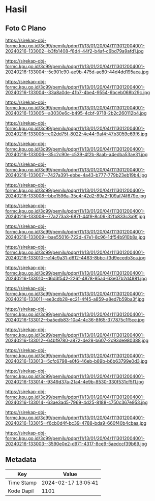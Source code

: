 # Hasil

## Foto C Plano

https://sirekap-obj-formc.kpu.go.id/3c99/pemilu/pdpr/11/13/01/20/04/1113012004001-20240216-133002--b3fb1408-f8d4-44f2-b4af-c6bd79a9afd1.jpg

https://sirekap-obj-formc.kpu.go.id/3c99/pemilu/pdpr/11/13/01/20/04/1113012004001-20240216-133004--5c901c90-ae9b-475d-ae80-44d4dd195aca.jpg

https://sirekap-obj-formc.kpu.go.id/3c99/pemilu/pdpr/11/13/01/20/04/1113012004001-20240216-133004--33a8a0de-41b7-4be4-9554-6bceb068b29c.jpg

https://sirekap-obj-formc.kpu.go.id/3c99/pemilu/pdpr/11/13/01/20/04/1113012004001-20240216-133005--a3030e6c-b495-4cbf-9718-2b2c260112b4.jpg

https://sirekap-obj-formc.kpu.go.id/3c99/pemilu/pdpr/11/13/01/20/04/1113012004001-20240216-133005--c02dd75f-8022-4e44-9af4-47b3059c69f6.jpg

https://sirekap-obj-formc.kpu.go.id/3c99/pemilu/pdpr/11/13/01/20/04/1113012004001-20240216-133006--35c2c90e-c539-4f2b-8aab-a4edba53ae31.jpg

https://sirekap-obj-formc.kpu.go.id/3c99/pemilu/pdpr/11/13/01/20/04/1113012004001-20240216-133007--7427a391-ebbe-4a43-b777-779b23eb19b4.jpg

https://sirekap-obj-formc.kpu.go.id/3c99/pemilu/pdpr/11/13/01/20/04/1113012004001-20240216-133008--bbe1596a-35c4-42d2-89a2-109af74f679e.jpg

https://sirekap-obj-formc.kpu.go.id/3c99/pemilu/pdpr/11/13/01/20/04/1113012004001-20240216-133008--77a273a3-687f-44f9-8c06-32fb833c3a9f.jpg

https://sirekap-obj-formc.kpu.go.id/3c99/pemilu/pdpr/11/13/01/20/04/1113012004001-20240216-133009--bae55016-722d-47e1-8c96-1df54b910b8a.jpg

https://sirekap-obj-formc.kpu.go.id/3c99/pemilu/pdpr/11/13/01/20/04/1113012004001-20240216-133010--e14c9a31-d612-4463-8bbc-f3d9ecedb3ca.jpg

https://sirekap-obj-formc.kpu.go.id/3c99/pemilu/pdpr/11/13/01/20/04/1113012004001-20240216-133010--d6d3f542-226f-4878-95ad-63e07b2d4981.jpg

https://sirekap-obj-formc.kpu.go.id/3c99/pemilu/pdpr/11/13/01/20/04/1113012004001-20240216-133011--ee3cdb28-ec21-4f45-a859-a8ed7b59ba3f.jpg

https://sirekap-obj-formc.kpu.go.id/3c99/pemilu/pdpr/11/13/01/20/04/1113012004001-20240216-133012--ba5edb83-10a4-4c36-8f65-377875c1f5ce.jpg

https://sirekap-obj-formc.kpu.go.id/3c99/pemilu/pdpr/11/13/01/20/04/1113012004001-20240216-133012--64bf9780-a872-4e28-b607-2c93de980388.jpg

https://sirekap-obj-formc.kpu.go.id/3c99/pemilu/pdpr/11/13/01/20/04/1113012004001-20240216-133013--5cfc6798-e0f6-46eb-b89b-b6b63799e0d3.jpg

https://sirekap-obj-formc.kpu.go.id/3c99/pemilu/pdpr/11/13/01/20/04/1113012004001-20240216-133014--9349d37a-21a4-4e9b-8530-330f531cf5f1.jpg

https://sirekap-obj-formc.kpu.go.id/3c99/pemilu/pdpr/11/13/01/20/04/1113012004001-20240216-133014--63ae3ad5-7969-4d25-8188-c750c367e953.jpg

https://sirekap-obj-formc.kpu.go.id/3c99/pemilu/pdpr/11/13/01/20/04/1113012004001-20240216-133015--f6cb0d4f-bc39-4788-bda9-660f40b4cbaa.jpg

https://sirekap-obj-formc.kpu.go.id/3c99/pemilu/pdpr/11/13/01/20/04/1113012004001-20240216-133003--3590e0e2-d971-4317-8ce9-5aedccf39b69.jpg


## Metadata

| Key        | Value               |
| ---------- | ------------------- |
| Time Stamp | 2024-02-17 13:05:41 |
| Kode Dapil | 1101                |



